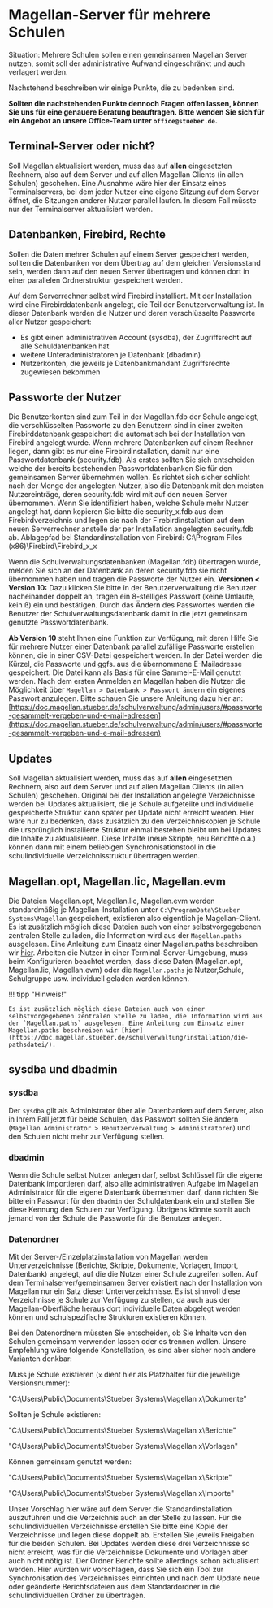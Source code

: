 # Magellan-Server für mehrere Schulen

Situation: Mehrere Schulen sollen einen gemeinsamen Magellan Server nutzen, somit soll der administrative Aufwand eingeschränkt und auch verlagert werden. 

Nachstehend beschreiben wir einige Punkte, die zu bedenken sind. 

**Sollten die nachstehenden Punkte dennoch Fragen offen lassen, können Sie uns für eine genauere Beratung beauftragen. Bitte wenden Sie sich für ein Angebot an unsere Office-Team unter `office@stueber.de`.**

## Terminal-Server oder nicht?

Soll Magellan aktualisiert werden, muss das auf **allen** eingesetzten Rechnern, also auf dem Server und auf allen Magellan Clients (in allen Schulen) geschehen. Eine Ausnahme wäre hier der Einsatz eines Terminalservers, bei dem jeder Nutzer eine eigene Sitzung auf dem Server öffnet, die Sitzungen anderer Nutzer parallel laufen. In diesem Fall müsste nur der Terminalserver aktualisiert werden.

## Datenbanken, Firebird, Rechte

Sollen die Daten mehrer Schulen auf einem Server gespeichert werden, sollten die Datenbanken vor dem Übertrag auf dem gleichen Versionsstand sein, werden dann auf den neuen Server übertragen und können dort in einer parallelen Ordnerstruktur gespeichert werden.

Auf dem Serverrechner selbst wird  Firebird installiert. Mit der Installation wird eine Firebirddatenbank angelegt, die Teil der Benutzerverwaltung ist. In dieser Datenbank werden die Nutzer und deren verschlüsselte Passworte aller Nutzer gespeichert:

* Es gibt einen administrativen Account (sysdba), der Zugriffsrecht auf alle Schuldatenbanken hat
* weitere Unteradministratoren je Datenbank (dbadmin)
* Nutzerkonten, die jeweils je Datenbankmandant Zugriffsrechte zugewiesen bekommen

## Passworte der Nutzer

Die Benutzerkonten sind zum Teil in der Magellan.fdb der Schule angelegt, die verschlüsselten Passworte zu den Benutzern sind in einer zweiten Firebirddatenbank gespeichert die automatisch bei der Installation von Firebird angelegt wurde.  Wenn mehrere Datenbanken auf einem Rechner liegen, dann gibt es nur eine Firebirdinstallation, damit nur eine Passwortdatenbank (security.fdb). Als erstes sollten Sie sich entscheiden welche der bereits bestehenden Passwortdatenbanken Sie für den gemeinsamen Server übernehmen wollen. Es richtet sich sicher schlicht nach der Menge der angelegten Nutzer, also die Datenbank mit den meisten Nutzereinträge, deren security.fdb wird mit auf den neuen Server übernommen. Wenn Sie identifiziert haben, welche Schule mehr Nutzer angelegt hat, dann kopieren Sie bitte die security_x.fdb aus dem Firebirdverzeichnis und legen sie nach der Firebirdinstallation auf dem neuen Serverrechner anstelle der per Installation angelegten security.fdb ab.
Ablagepfad bei Standardinstallation von Firebird: C:\Program Files (x86)\Firebird\Firebird_x_x

Wenn die Schulverwaltungsdatenbanken (Magellan.fdb) übertragen wurde, melden Sie sich an der Datenbank an deren security.fdb sie nicht übernommen haben und tragen die Passworte der Nutzer ein. **Versionen < Version 10:** Dazu klicken Sie bitte in der Benutzerverwaltung die Benutzer nacheinander doppelt an, tragen ein 8-stelliges Passwort (keine Umlaute, kein ß) ein und bestätigen. Durch das Ändern des Passwortes werden die Benutzer der Schulverwaltungsdatenbank damit in die jetzt gemeinsam genutzte Passwortdatenbank.

**Ab Version 10** steht Ihnen eine Funktion zur Verfügung, mit deren Hilfe Sie für mehrere Nutzer einer Datenbank parallel zufällige Passworte erstellen können, die in einer CSV-Datei gespeichert werden. In der Datei werden die Kürzel, die Passworte und ggfs. aus die übernommene E-Mailadresse gespeichert. Die Datei kann als Basis für eine Sammel-E-Mail genutzt werden. Nach dem ersten Anmelden an Magellan haben die Nutzer die Möglichkeit über `Magellan > Datenbank > Passwort ändern` ein eigenes Passwort anzulegen.
Bitte schauen Sie unsere Anleitung dazu hier an: [https://doc.magellan.stueber.de/schulverwaltung/admin/users/#passworte-gesammelt-vergeben-und-e-mail-adressen](https://doc.magellan.stueber.de/schulverwaltung/admin/users/#passworte-gesammelt-vergeben-und-e-mail-adressen)

## Updates

Soll Magellan aktualisiert werden, muss das auf **allen** eingesetzten Rechnern, also auf dem Server und auf allen Magellan Clients (in allen Schulen) geschehen.
Original bei der Installation angelegte Verzeichnisse werden bei Updates aktualisiert, die je Schule aufgeteilte und individuelle gespeicherte Struktur kann später per Update nicht erreicht werden. Hier wäre nur zu bedenken, dass zusätzlich zu den Verzeichniskopien je Schule die ursprünglich installierte Struktur einmal bestehen bleibt um bei Updates die Inhalte zu aktualisieren. Diese Inhalte (neue Skripte, neu Berichte o.ä.) können dann mit einem beliebigen Synchronisationstool in die schulindividuelle Verzeichnisstruktur übertragen werden.

## Magellan.opt, Magellan.lic, Magellan.evm

Die Dateien Magellan.opt, Magellan.lic, Magellan.evm werden standardmäßig je Magellan-Installation unter `C:\ProgramData\Stueber Systems\Magellan` gespeichert, existieren also eigentlich je Magellan-Client. Es ist zusätzlich möglich diese Dateien auch von einer selbstvorgegebenen zentralen Stelle zu laden, die Information wird aus der `Magellan.paths` ausgelesen.
Eine Anleitung zum Einsatz einer Magellan.paths beschreiben wir [hier](https://doc.magellan.stueber.de/schulverwaltung/installation/die-pathsdatei/).
Arbeiten die Nutzer in einer Terminal-Server-Umgebung, muss beim Konfigurieren beachtet werden, dass diese Daten (Magellan.opt, Magellan.lic, Magellan.evm) oder die `Magellan.paths` je Nutzer,Schule, Schulgruppe usw. individuell geladen werden können.

!!! tipp "Hinweis!"

    Es ist zusätzlich möglich diese Dateien auch von einer selbstvorgegebenen zentralen Stelle zu laden, die Information wird aus der `Magellan.paths` ausgelesen. Eine Anleitung zum Einsatz einer Magellan.paths beschreiben wir [hier](https://doc.magellan.stueber.de/schulverwaltung/installation/die-pathsdatei/).

## sysdba und dbadmin

### sysdba

Der `sysdba` gilt als Administrator über alle Datenbanken auf dem Server, also in Ihrem Fall jetzt für beide Schulen, das Passwort sollten Sie ändern (`Magellan Administrator > Benutzerverwaltung > Administratoren`) und den Schulen nicht mehr zur Verfügung stellen.

### dbadmin

Wenn die Schule selbst Nutzer anlegen darf, selbst Schlüssel für die eigene Datenbank importieren darf, also alle administrativen Aufgabe im Magellan Administrator für die eigene Datenbank übernehmen darf, dann richten Sie bitte ein Passwort für den `dbadmin` der Schuldatenbank ein und stellen Sie diese Kennung den Schulen zur Verfügung.
Übrigens könnte somit auch jemand von der Schule die Passworte für die Benutzer anlegen.

### Datenordner

Mit der Server-/Einzelplatzinstallation von Magellan werden Unterverzeichnisse (Berichte, Skripte, Dokumente, Vorlagen, Import, Datenbank) angelegt, auf die die Nutzer einer Schule zugreifen sollen. Auf dem Terminalserver/gemeinsamen Server existiert nach der Installation von Magellan nur ein Satz dieser Unterverzeichnisse. Es ist sinnvoll diese Verzeichnisse je Schule zur Verfügung zu stellen, da auch aus der Magellan-Oberfläche heraus dort individuelle Daten abgelegt werden können und schulspezifische Strukturen existieren können. 

Bei den Datenordnern müssten Sie entscheiden, ob Sie Inhalte von den Schulen gemeinsam verwenden lassen oder es trennen wollen.
Unsere Empfehlung wäre folgende Konstellation, es sind aber sicher noch andere Varianten denkbar:

Muss je Schule existieren (`x` dient hier als Platzhalter für die jeweilige Versionsnummer):

"C:\Users\Public\Documents\Stueber Systems\Magellan x\Dokumente"

Sollten je Schule existieren:

"C:\Users\Public\Documents\Stueber Systems\Magellan x\Berichte"

"C:\Users\Public\Documents\Stueber Systems\Magellan x\Vorlagen"

Können gemeinsam genutzt werden:

"C:\Users\Public\Documents\Stueber Systems\Magellan x\Skripte"

"C:\Users\Public\Documents\Stueber Systems\Magellan x\Importe"

Unser Vorschlag hier wäre auf dem Server die Standardinstallation auszuführen und die Verzeichnis auch an der Stelle zu lassen. Für die schulindividuellen Verzeichnisse erstellen Sie bitte eine Kopie der Verzeichnisse und legen diese doppelt ab. Erstellen Sie jeweils Freigaben für die beiden Schulen. Bei Updates werden diese drei Verzeichnisse so nicht erreicht, was für die Verzeichnisse Dokumente und Vorlagen aber auch nicht nötig ist. Der Ordner Berichte sollte allerdings schon aktualisiert werden. Hier würden wir vorschlagen, dass Sie sich ein Tool zur Synchronisation des Verzeichnisses einrichten und nach dem Update neue oder geänderte Berichtsdateien aus dem Standardordner in die schulindividuellen Ordner zu übertragen.